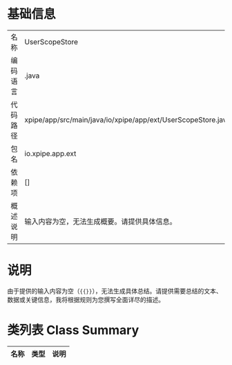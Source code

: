 # 基础信息

|      |      |
|------|------|
| 名称 | UserScopeStore |
| 编码语言 | .java |
| 代码路径 | xpipe/app/src/main/java/io/xpipe/app/ext/UserScopeStore.java |
| 包名 | io.xpipe.app.ext |
| 依赖项 | [] |
| 概述说明 | 输入内容为空，无法生成概要。请提供具体信息。 |

# 说明

由于提供的输入内容为空（`{{}}`），无法生成具体总结。请提供需要总结的文本、数据或关键信息，我将根据规则为您撰写全面详尽的描述。

# 类列表 Class Summary

| 名称   | 类型  | 说明 |
|-------|------|-------------|




